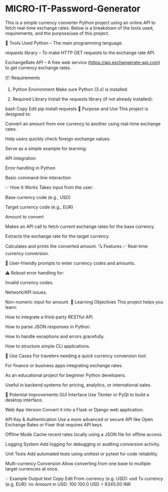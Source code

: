 # MICRO-IT-Password-Generator
This is a simple currency converter Python project using an online API to fetch real-time exchange rates. Below is a breakdown of the tools used, requirements, and the purpose/use of this project.

🔧 Tools Used
Python – The main programming language.

requests library – To make HTTP GET requests to the exchange rate API.

ExchangeRate API – A free web service (https://api.exchangerate-api.com) to get currency exchange rates.

📦 Requirements
1. Python Environment
Make sure Python (3.x) is installed.

2. Required Library
Install the requests library (if not already installed):

bash
Copy
Edit
pip install requests
📌 Purpose and Use
This project is designed to:

Convert an amount from one currency to another using real-time exchange rates.

Help users quickly check foreign exchange values.

Serve as a simple example for learning:

API integration

Error handling in Python

Basic command-line interaction

✅ How It Works
Takes input from the user:

Base currency code (e.g., USD)

Target currency code (e.g., EUR)

Amount to convert

Makes an API call to fetch current exchange rates for the base currency.

Extracts the exchange rate for the target currency.

Calculates and prints the converted amount.
🔍 Features
✅ Real-time currency conversion.

🧠 User-friendly prompts to enter currency codes and amounts.

⚠️ Robust error handling for:

Invalid currency codes.

Network/API issues.

Non-numeric input for amount.
🧠 Learning Objectives
This project helps you learn:

How to integrate a third-party RESTful API.

How to parse JSON responses in Python.

How to handle exceptions and errors gracefully.

How to structure simple CLI applications.

🎯 Use Cases
For travelers needing a quick currency conversion tool.

For finance or business apps integrating exchange rates.

As an educational project for beginner Python developers.

Useful in backend systems for pricing, analytics, or international sales.

🚀 Potential Improvements
GUI Interface
Use Tkinter or PyQt to build a desktop interface.

Web App Version
Convert it into a Flask or Django web application.

API Key & Authentication
Use a more advanced or secure API like Open Exchange Rates or Fixer that requires API keys.

Offline Mode
Cache recent rates locally using a JSON file for offline access.

Logging System
Add logging for debugging or auditing conversion activity.

Unit Tests
Add automated tests using unittest or pytest for code reliability.

Multi-currency Conversion
Allow converting from one base to multiple target currencies at once.

💡 Example Output
text
Copy
Edit
From currency (e.g. USD): usd
To currency (e.g. EUR): inr
Amount in USD: 100
100.0 USD = 8345.00 INR
